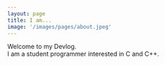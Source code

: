 ```yaml
---
layout: page
title: I am...
image: '/images/pages/about.jpeg'
---
```


Welcome to my Devlog.   
I am a student programmer interested in C and C++.
